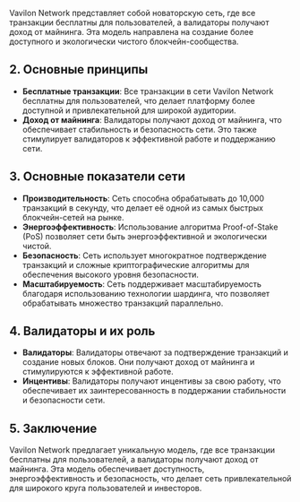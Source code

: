 Vavilon Network представляет собой новаторскую сеть, где все транзакции бесплатны для пользователей, а валидаторы получают доход от майнинга. Эта модель направлена на создание более доступного и экологически чистого блокчейн-сообщества.

## 2. Основные принципы
- **Бесплатные транзакции**: Все транзакции в сети Vavilon Network бесплатны для пользователей, что делает платформу более доступной и привлекательной для широкой аудитории.
- **Доход от майнинга**: Валидаторы получают доход от майнинга, что обеспечивает стабильность и безопасность сети. Это также стимулирует валидаторов к эффективной работе и поддержанию сети.

## 3. Основные показатели сети
- **Производительность**: Сеть способна обрабатывать до 10,000 транзакций в секунду, что делает её одной из самых быстрых блокчейн-сетей на рынке.
- **Энергоэффективность**: Использование алгоритма Proof-of-Stake (PoS) позволяет сети быть энергоэффективной и экологически чистой.
- **Безопасность**: Сеть использует многократное подтверждение транзакций и сложные криптографические алгоритмы для обеспечения высокого уровня безопасности.
- **Масштабируемость**: Сеть поддерживает масштабируемость благодаря использованию технологии шардинга, что позволяет обрабатывать множество транзакций параллельно.

## 4. Валидаторы и их роль
- **Валидаторы**: Валидаторы отвечают за подтверждение транзакций и создание новых блоков. Они получают доход от майнинга и стимулируются к эффективной работе.
- **Инцентивы**: Валидаторы получают инцентивы за свою работу, что обеспечивает их заинтересованность в поддержании стабильности и безопасности сети.

## 5. Заключение
Vavilon Network предлагает уникальную модель, где все транзакции бесплатны для пользователей, а валидаторы получают доход от майнинга. Эта модель обеспечивает доступность, энергоэффективность и безопасность, что делает сеть привлекательной для широкого круга пользователей и инвесторов.

